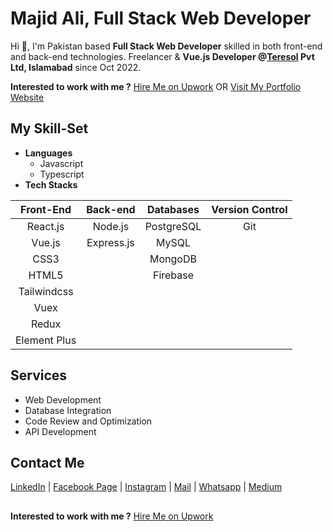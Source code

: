 # Majid Ali, Full Stack Web Developer

Hi 👋, I'm Pakistan based **Full Stack Web Developer** skilled in both front-end and back-end technologies. Freelancer & **Vue.js Developer @[Teresol](https://www.linkedin.com/company/teresolpvtltd/mycompany/) Pvt Ltd, Islamabad** since Oct 2022.

**Interested to work with me ?**
[Hire Me on Upwork](https://www.upwork.com/freelancers/~018c214d3139f0f30e)    OR    [Visit My Portfolio Website](https://majidev.netlify.app/)

## My Skill-Set
- **Languages**
    - Javascript
    - Typescript
- **Tech Stacks**

|    Front-End        |    Back-end     |    Databases          |    Version Control          |
|    :------------:   |    :-------:    |    :-------------:    |    :-------------------:    |
|    React.js         |    Node.js      |    PostgreSQL         |    Git                      |
|    Vue.js           |    Express.js   |    MySQL              |
|    CSS3             |                 |    MongoDB            |
|    HTML5            |                 |    Firebase           |
|    Tailwindcss      |
|    Vuex             |
|    Redux            |
|    Element Plus     |

## Services
- Web Development
- Database Integration
- Code Review and Optimization
- API Development


## Contact Me
[LinkedIn](https://www.linkedin.com/in/majid-ali-074b97245/) | [Facebook Page](https://www.facebook.com/groups/246606200063950/?ref=share_group_link) | [Instagram](https://instagram.com/majid_ali_wattu?utm_source=qr&igshid=ZDc4ODBmNjlmNQ%3D%3D) | [Mail](mailto:majidaliqau@gmail.com) | [Whatsapp](https://wa.me/923275065850) | [Medium](https://medium.com/@majid.teresol)

##
**Interested to work with me ?**
[Hire Me on Upwork](https://www.upwork.com/freelancers/~018c214d3139f0f30e)
